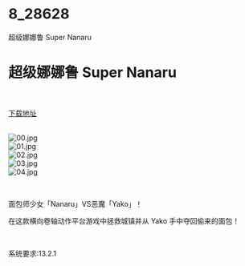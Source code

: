 # 8_28628
超级娜娜鲁 Super Nanaru
# 超级娜娜鲁 Super Nanaru
 <br/></br>
[下载地址](https://www.switch520.cc/article/28628 "下载地址")
<br/></br>

<p><img title="00.jpg" src="https://www.switch520.cc/muke_img/2022_03_24_171944fd72e20.jpg" alt="00.jpg"><br>
<img title="01.jpg" src="https://www.switch520.cc/muke_img/2022_03_24_a8f3d7e7db057.jpg" alt="01.jpg"><br>
<img title="02.jpg" src="https://www.switch520.cc/muke_img/2022_03_24_53ca8428660d4.jpg" alt="02.jpg"><br>
<img title="03.jpg" src="https://www.switch520.cc/muke_img/2022_03_24_cfc6da87adf0e.jpg" alt="03.jpg"><br>
<img title="04.jpg" src="https://www.switch520.cc/muke_img/2022_03_24_7d186a36b574f.jpg" alt="04.jpg"></p>
<p>&nbsp;</p>
<p>面包师少女「Nanaru」VS恶魔「Yako」！</p>
<p>在这款横向卷轴动作平台游戏中拯救城镇并从 Yako 手中夺回偷来的面包！</p>
<p>&nbsp;</p>
<p>系统要求:13.2.1</p>



